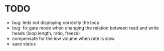 # TODO

- bug: leds not displaying correctly the loop
- bug: fix gate mode when changing the relation between read and write heads (loop length, ratio, freeze)
- compensate for the low volume when rate is slow
- save status
